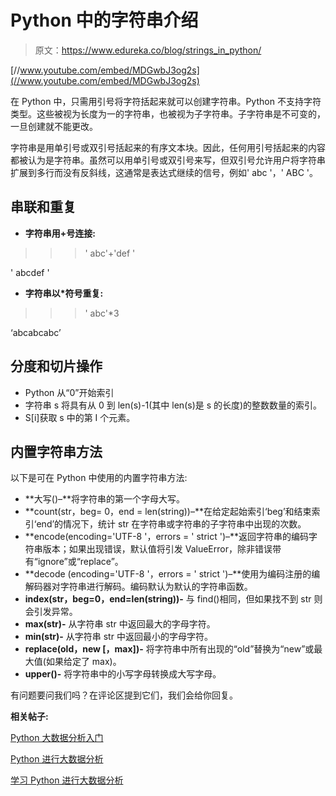 # Python 中的字符串介绍

> 原文：<https://www.edureka.co/blog/strings_in_python/>

[//www.youtube.com/embed/MDGwbJ3og2s](//www.youtube.com/embed/MDGwbJ3og2s)

在 Python 中，只需用引号将字符括起来就可以创建字符串。Python 不支持字符类型。这些被视为长度为一的字符串，也被视为子字符串。子字符串是不可变的，一旦创建就不能更改。

字符串是用单引号或双引号括起来的有序文本块。因此，任何用引号括起来的内容都被认为是字符串。虽然可以用单引号或双引号来写，但双引号允许用户将字符串扩展到多行而没有反斜线，这通常是表达式继续的信号，例如' abc '，' ABC '。

## **串联和重复**

*   **字符串用+号连接:**

> > > ' abc'+'def '

' abcdef '

*   **字符串以*符号重复:**

> > > ' abc'*3

‘abcabcabc’

## **分度和切片操作**

*   Python 从“0”开始索引
*   字符串 s 将具有从 0 到 len(s)-1(其中 len(s)是 s 的长度)的整数数量的索引。
*   S[i]获取 s 中的第 I 个元素。

## **内置字符串方法**

以下是可在 Python 中使用的内置字符串方法:

*   **大写()–**将字符串的第一个字母大写。
*   **count(str，beg= 0，end = len(string))–**在给定起始索引‘beg’和结束索引‘end’的情况下，统计 str 在字符串或字符串的子字符串中出现的次数。
*   **encode(encoding='UTF-8 '，errors = ' strict ')–**返回字符串的编码字符串版本；如果出现错误，默认值将引发 ValueError，除非错误带有“ignore”或“replace”。
*   **decode (encoding='UTF-8 '，errors = ' strict ')–**使用为编码注册的编解码器对字符串进行解码。编码默认为默认的字符串函数。
*   **index(str，beg=0，end=len(string))-** 与 find()相同，但如果找不到 str 则会引发异常。
*   **max(str)-** 从字符串 str 中返回最大的字母字符。
*   **min(str)-** 从字符串 str 中返回最小的字母字符。
*   **replace(old，new [，max])-** 将字符串中所有出现的“old”替换为“new”或最大值(如果给定了 max)。
*   **upper()-** 将字符串中的小写字母转换成大写字母。

有问题要问我们吗？在评论区提到它们，我们会给你回复。

**相关帖子:**

[Python 大数据分析入门](https://www.edureka.co/blog/free-webinar-on-python-for-big-data-analytics/ "Introduction to Python for Big Data Analytics")

[Python 进行大数据分析](https://www.edureka.co/blog/videos/python-for-big-data-analytics-2/ "Python for Big Data Analytics")

[学习 Python 进行大数据分析](https://www.edureka.co/python "Python for Big Data Anylytics")